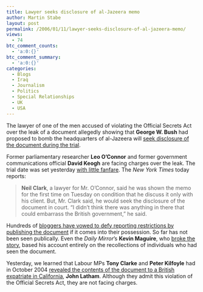```yaml
---
title: Lawyer seeks disclosure of al-Jazeera memo
author: Martin Stabe
layout: post
permalink: /2006/01/11/lawyer-seeks-disclosure-of-al-jazeera-memo/
views:
  - 74
btc_comment_counts:
  - 'a:0:{}'
btc_comment_summary:
  - 'a:0:{}'
categories:
  - Blogs
  - Iraq
  - Journalism
  - Politics
  - Special Relationships
  - UK
  - USA
---
```

The lawyer of one of the men accused of violating the Official Secrets Act over the leak of a document allegedly showing that **George W. Bush** had proposed to bomb the headquarters of al-Jazeera will [seek disclosure of the document during the trial][1].

Former parliamentary researcher **Leo O&rsquo;Connor** and former government communications official **David Keogh** are facing charges over the leak. The trial date was set yesterday [with little fanfare][2]. The *New York Times* today reports:

> **Neil Clark**, a lawyer for Mr. O&rsquo;Connor, said he was shown the memo for the first time on Tuesday on condition that he discuss it only with his client. But, Mr. Clark said, he would seek the disclosure of the document in court. &ldquo;I didn&#8217;t think there was anything in there that could embarrass the British government,&rdquo; he said.

Hundreds of [bloggers have vowed to defy reporting restrictions by publishing the document][3] if it comes into their possession. So far has not been seen publically. Even the *Daily Mirror*&rsquo;s **Kevin Maguire**, who [broke the story][4], based his account entirely on the recollections of individuals who had seen the document.

Yesterday, we learned that Labour MPs **Tony Clarke** and **Peter Kilfoyle** had in October 2004 [revealed the contents of the document to a British expatriate in California][5], **John Latham**. Although they admit this violation of the Official Secrets Act, they are not facing charges.

 [1]: http://www.nytimes.com/2006/01/11/international/europe/11jazeera.html
 [2]: http://www.blairwatch.co.uk/node/760
 [3]: http://www.blairwatch.co.uk/node/603
 [4]: http://www.mirror.co.uk/news/tm_objectid=16397937&method=full&siteid=94762&headline=exclusive--bush-plot-to-bomb-his-arab-ally-name_page.html
 [5]: http://politics.guardian.co.uk/foi/story/0,9061,1682993,00.html